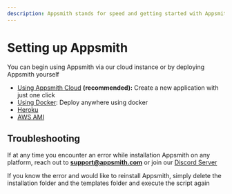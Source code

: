 ```yaml
---
description: Appsmith stands for speed and getting started with Appsmith is just as fast.
---
```


# Setting up Appsmith

You can begin using Appsmith via our cloud instance or by deploying Appsmith yourself

* [Using Appsmith Cloud](./appsmith-cloud.md) **\(recommended\):** Create a new application with just one click
* [Using Docker](./docker.md): Deploy anywhere using docker
* [Heroku](./heroku.md)
* [AWS AMI](./setting-up-appsmith/aws-ami.md)

## Troubleshooting

If at any time you encounter an error while installation Appsmith on any platform, reach out to **support@appsmith.com** or join our [Discord Server](https://discord.com/invite/rBTTVJp)

If you know the error and would like to reinstall Appsmith, simply delete the installation folder and the templates folder and execute the script again

